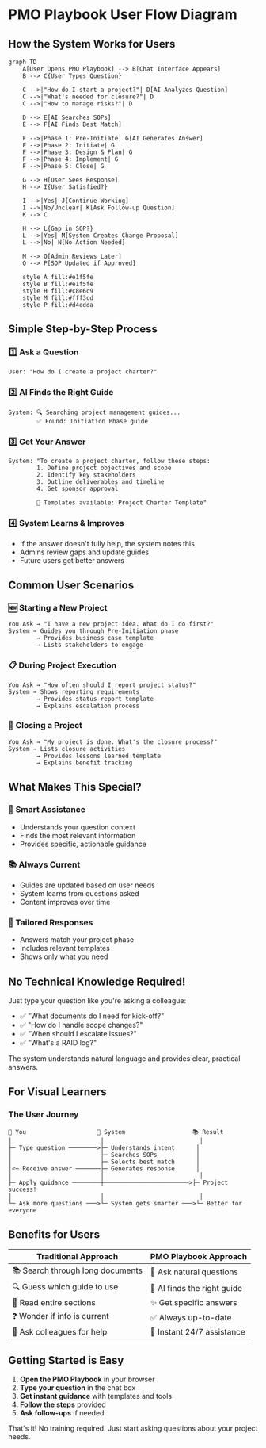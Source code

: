 # PMO Playbook User Flow Diagram

## How the System Works for Users

```mermaid
graph TD
    A[User Opens PMO Playbook] --> B[Chat Interface Appears]
    B --> C{User Types Question}
    
    C -->|"How do I start a project?"| D[AI Analyzes Question]
    C -->|"What's needed for closure?"| D
    C -->|"How to manage risks?"| D
    
    D --> E[AI Searches SOPs]
    E --> F[AI Finds Best Match]
    
    F -->|Phase 1: Pre-Initiate| G[AI Generates Answer]
    F -->|Phase 2: Initiate| G
    F -->|Phase 3: Design & Plan| G
    F -->|Phase 4: Implement| G
    F -->|Phase 5: Close| G
    
    G --> H[User Sees Response]
    H --> I{User Satisfied?}
    
    I -->|Yes| J[Continue Working]
    I -->|No/Unclear| K[Ask Follow-up Question]
    K --> C
    
    H --> L{Gap in SOP?}
    L -->|Yes| M[System Creates Change Proposal]
    L -->|No| N[No Action Needed]
    
    M --> O[Admin Reviews Later]
    O --> P[SOP Updated if Approved]
    
    style A fill:#e1f5fe
    style B fill:#e1f5fe
    style H fill:#c8e6c9
    style M fill:#fff3cd
    style P fill:#d4edda
```

## Simple Step-by-Step Process

### 1️⃣ **Ask a Question**
```
User: "How do I create a project charter?"
```

### 2️⃣ **AI Finds the Right Guide**
```
System: 🔍 Searching project management guides...
        ✅ Found: Initiation Phase guide
```

### 3️⃣ **Get Your Answer**
```
System: "To create a project charter, follow these steps:
        1. Define project objectives and scope
        2. Identify key stakeholders
        3. Outline deliverables and timeline
        4. Get sponsor approval
        
        📎 Templates available: Project Charter Template"
```

### 4️⃣ **System Learns & Improves**
- If the answer doesn't fully help, the system notes this
- Admins review gaps and update guides
- Future users get better answers

## Common User Scenarios

### 🆕 **Starting a New Project**
```
You Ask → "I have a new project idea. What do I do first?"
System → Guides you through Pre-Initiation phase
        → Provides business case template
        → Lists stakeholders to engage
```

### 📋 **During Project Execution**
```
You Ask → "How often should I report project status?"
System → Shows reporting requirements
        → Provides status report template
        → Explains escalation process
```

### 🏁 **Closing a Project**
```
You Ask → "My project is done. What's the closure process?"
System → Lists closure activities
        → Provides lessons learned template
        → Explains benefit tracking
```

## What Makes This Special?

### 🤖 **Smart Assistance**
- Understands your question context
- Finds the most relevant information
- Provides specific, actionable guidance

### 📚 **Always Current**
- Guides are updated based on user needs
- System learns from questions asked
- Content improves over time

### 🎯 **Tailored Responses**
- Answers match your project phase
- Includes relevant templates
- Shows only what you need

## No Technical Knowledge Required!

Just type your question like you're asking a colleague:
- ✅ "What documents do I need for kick-off?"
- ✅ "How do I handle scope changes?"
- ✅ "When should I escalate issues?"
- ✅ "What's a RAID log?"

The system understands natural language and provides clear, practical answers.

## For Visual Learners

### The User Journey

```
👤 You                    🤖 System                   📚 Result
│                         │                           │
├─ Type question ────────>├─ Understands intent      │
│                         ├─ Searches SOPs           │
│                         ├─ Selects best match      │
│<─ Receive answer ───────├─ Generates response      │
│                         │                           │
├─ Apply guidance ────────┼────────────────────────>├─ Project success!
│                         │                           │
└─ Ask more questions ───>└─ System gets smarter ───>└─ Better for everyone
```

## Benefits for Users

| Traditional Approach | PMO Playbook Approach |
|---------------------|----------------------|
| 📚 Search through long documents | 💬 Ask natural questions |
| 🔍 Guess which guide to use | 🎯 AI finds the right guide |
| 📖 Read entire sections | ✨ Get specific answers |
| ❓ Wonder if info is current | ✅ Always up-to-date |
| 🏃 Ask colleagues for help | 🤖 Instant 24/7 assistance |

## Getting Started is Easy

1. **Open the PMO Playbook** in your browser
2. **Type your question** in the chat box
3. **Get instant guidance** with templates and tools
4. **Follow the steps** provided
5. **Ask follow-ups** if needed

That's it! No training required. Just start asking questions about your project needs.